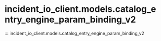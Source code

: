 # incident_io_client.models.catalog_entry_engine_param_binding_v2

::: incident_io_client.models.catalog_entry_engine_param_binding_v2
